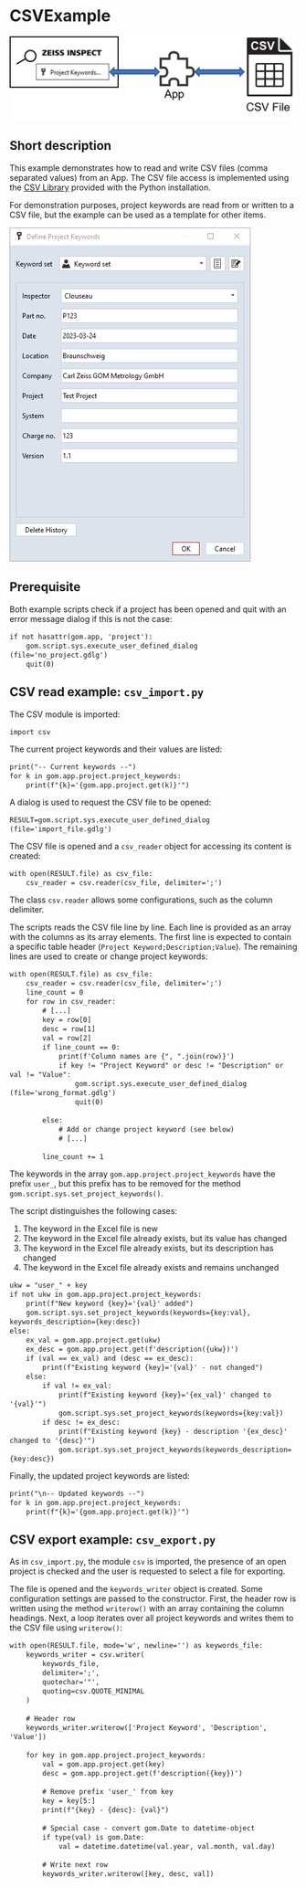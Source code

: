 # CSVExample

![CSV Example Figure](csv_example.png)

## Short description

This example demonstrates how to read and write CSV files (comma separated values) from an App. The CSV file access is implemented using the [CSV Library](https://docs.python.org/3/library/csv.html) provided with the Python installation.

For demonstration purposes, project keywords are read from or written to a CSV file, but the example can be used as a template for other items.

![Define Project Keywords Dialog](define_project_keywords.png)

## Prerequisite

Both example scripts check if a project has been opened and quit with an error message dialog if this is not the case:

```{code-block} python
if not hasattr(gom.app, 'project'):
    gom.script.sys.execute_user_defined_dialog (file='no_project.gdlg')
    quit(0)
```

## CSV read example: `csv_import.py`

The CSV module is imported:

```{code-block} python
import csv
```

The current project keywords and their values are listed:

```{code-block} python
print("-- Current keywords --")
for k in gom.app.project.project_keywords:
    print(f"{k}='{gom.app.project.get(k)}'")
```

A dialog is used to request the CSV file to be opened:

```{code-block} python
RESULT=gom.script.sys.execute_user_defined_dialog (file='import_file.gdlg')
```

The CSV file is opened and a `csv_reader` object for accessing its content is created:

```{code-block} python
with open(RESULT.file) as csv_file:
    csv_reader = csv.reader(csv_file, delimiter=';')
```

The class `csv.reader` allows some configurations, such as the column delimiter.

The scripts reads the CSV file line by line. Each line is provided as an array with the columns as its array elements. The first line is expected to contain a specific table header (`Project Keyword;Description;Value`). The remaining lines are used to create or change project keywords:

```{code-block} python
with open(RESULT.file) as csv_file:
    csv_reader = csv.reader(csv_file, delimiter=';')
    line_count = 0
    for row in csv_reader:
        # [...]
        key = row[0]
        desc = row[1]
        val = row[2]
        if line_count == 0:
            print(f'Column names are {", ".join(row)}')
            if key != "Project Keyword" or desc != "Description" or val != "Value":
                gom.script.sys.execute_user_defined_dialog (file='wrong_format.gdlg')
                quit(0)

        else:
            # Add or change project keyword (see below)
            # [...]

        line_count += 1
```

The keywords in the array `gom.app.project.project_keywords` have the prefix `user_`, but this prefix has to be removed for the method `gom.script.sys.set_project_keywords()`.

The script distinguishes the following cases:
1. The keyword in the Excel file is new
2. The keyword in the Excel file already exists, but its value has changed
3. The keyword in the Excel file already exists, but its description has changed
4. The keyword in the Excel file already exists and remains unchanged

```{code-block} python
ukw = "user_" + key
if not ukw in gom.app.project.project_keywords:
    print(f"New keyword {key}='{val}' added")
    gom.script.sys.set_project_keywords(keywords={key:val}, keywords_description={key:desc})
else:
    ex_val = gom.app.project.get(ukw)
    ex_desc = gom.app.project.get(f'description({ukw})')
    if (val == ex_val) and (desc == ex_desc):
        print(f"Existing keyword {key}='{val}' - not changed")
    else:
        if val != ex_val:
            print(f"Existing keyword {key}='{ex_val}' changed to '{val}'")
            gom.script.sys.set_project_keywords(keywords={key:val})
        if desc != ex_desc:
            print(f"Existing keyword {key} - description '{ex_desc}' changed to '{desc}'")
            gom.script.sys.set_project_keywords(keywords_description={key:desc})
```

Finally, the updated project keywords are listed:

```{code-block} python
print("\n-- Updated keywords --")
for k in gom.app.project.project_keywords:
    print(f"{k}='{gom.app.project.get(k)}'")
```

## CSV export example: `csv_export.py`

As in `csv_import.py`, the module `csv` is imported, the presence of an open project is checked and the user is requested to select a file for exporting.

The file is opened and the `keywords_writer` object is created. Some configuration settings are passed to the constructor. First, the header row is written using the method `writerow()` with an array containing the column headings. Next, a loop iterates over all project keywords and writes them to the CSV file using `writerow()`:

```{code-block} python
with open(RESULT.file, mode='w', newline='') as keywords_file:
    keywords_writer = csv.writer(
        keywords_file, 
        delimiter=';', 
        quotechar='"', 
        quoting=csv.QUOTE_MINIMAL
    )

    # Header row
    keywords_writer.writerow(['Project Keyword', 'Description', 'Value'])

    for key in gom.app.project.project_keywords:
        val = gom.app.project.get(key)
        desc = gom.app.project.get(f'description({key})')

        # Remove prefix 'user_' from key
        key = key[5:]
        print(f"{key} - {desc}: {val}")

        # Special case - convert gom.Date to datetime-object
        if type(val) is gom.Date:
            val = datetime.datetime(val.year, val.month, val.day)

        # Write next row
        keywords_writer.writerow([key, desc, val])
```
